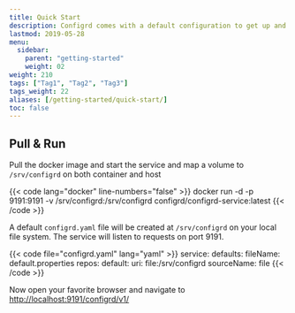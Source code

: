 ```yaml
---
title: Quick Start
description: Configrd comes with a default configuration to get up and running quickly
lastmod: 2019-05-28
menu:
  sidebar:
    parent: "getting-started"
    weight: 02
weight: 210
tags: ["Tag1", "Tag2", "Tag3"]
tags_weight: 22
aliases: [/getting-started/quick-start/]
toc: false
---
```


## Pull & Run

Pull the docker image and start the service and map a volume to `/srv/configrd` on both container and host

{{< code lang="docker" line-numbers="false" >}}
docker run -d -p 9191:9191 -v /srv/configrd:/srv/configrd configrd/configrd-service:latest
{{< /code >}}

A default `configrd.yaml` file will be created at `/srv/configrd` on your local file system. The service will listen to requests on port 9191.


{{< code file="configrd.yaml" lang="yaml" >}}
service:
  defaults:
    fileName: default.properties
  repos:
    default:
      uri: file:/srv/configrd
      sourceName: file
{{< /code >}}

Now open your favorite browser and navigate to [http://localhost:9191/configrd/v1/](http://localhost:9191/configrd/v1/)
